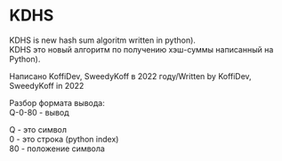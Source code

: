 # KDHS
KDHS is new hash sum algoritm written in python).  
KDHS это новый алгоритм по получению хэш-суммы написанный на Python).  

Написано KoffiDev, SweedyKoff в 2022 году/Written by KoffiDev, SweedyKoff in 2022  

Разбор формата вывода:  
Q-0-80 - вывод  

Q - это символ  
0 - это строка (python index)  
80 - положение символа  
